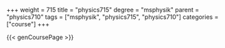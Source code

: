 +++
weight = 715
title = "physics715"
degree = "msphysik"
parent = "physics710"
tags = ["msphysik", "physics715", "physics710"]
categories = ["course"]
+++

{{< genCoursePage >}}
